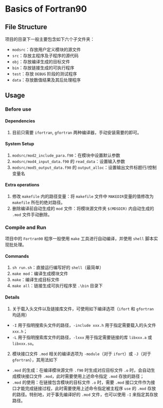 # Basics of Fortran90

## File Structure

项目的目录下一般主要包含如下六个子文件夹：

  * `modsrc`：存放用户定义模块的源文件
  * `src`：存放主程序及子程序的源代码
  * `obj`：存放编译生成的目标文件
  * `bin`：存放链接生成的可执行程序
  * `test`：存放 `DEBUG` 阶段的测试程序
  * `data`：存放数值结果及其后处理程序

## Usage

### Before use

#### Dependencies

1. 目前只需要 `ifortran`, `gfortran` 两种编译器，手动安装需要的即可。

#### System Setup

1. `modsrc/mod2_include_para.f90`：在模块中设置默认参数
2. `modsrc/mod4_input_data.f90` 的 `read_data`：设置输入参数
3. `modsrc/mod5_output_data.f90` 的 `output_alloc`：设置输出文件标题行/控制变量名

#### Extra operations

1. 修改 `makefile` 内的路径变量：将 `makefile` 文件中 `MAKEDIR`变量的值修改为 `makefile` 所在的绝对路径。
2. 删除编译前自动生成的 `mod` 文件：将模块源文件夹 `$(MDSDIR)` 内自动生成的 `.mod` 文件手动删除。

### Compile and Run

项目中的 `Fortran90` 程序一般使用 `make` 工具进行自动编译，并使用 `shell` 脚本实现批处理。

#### Commands

1. `sh run.sh`：直接运行编写好的 `shell`（最简单）
2. `make mod`：编译生成模块文件
3. `make`：编译生成目标文件
4. `make all`：链接生成可执行程序至 `.\bin` 目录下

#### Details

1. 关于载入头文件以及链接库文件，可使用如下编译选项（`ifort` 和 `gfortran` 均适用）

  * `-I` 用于指明搜索头文件的路径，`-include xxx.h` 用于指定需要载入的头文件 `xxx.h`；
  * `-L` 用于指明搜索库文件的路径，`-lxxx` 用于指定需要链接的库 `libxxx.a` 或 `libxxx.so`。

2. 模块接口文件 `.mod` 相关的编译选项为 `-module`（对于 `ifort`）或 `-J`（对于 `gfortran`），其用法如下

  * `.mod` 的生成：在编译模块源文件 `.f90` 时生成对应目标文件 `.o` 时，会自动生成模块接口文件 `.mod`，此时需要使用上述命令指定 `.mod` 存放的路径；
  * `.mod` 的使用：在链接包含模块的目标文件 `.o` 时，需要 `.mod` 接口文件作为接口才能完成链接过程，此时需要使用上述命令指定被主程序 `use` 的 `.mod` 存放的路径。特别地，对于事先编译好的 `.mod` 文件，也可以使用 `-I` 来指定其存放路径。